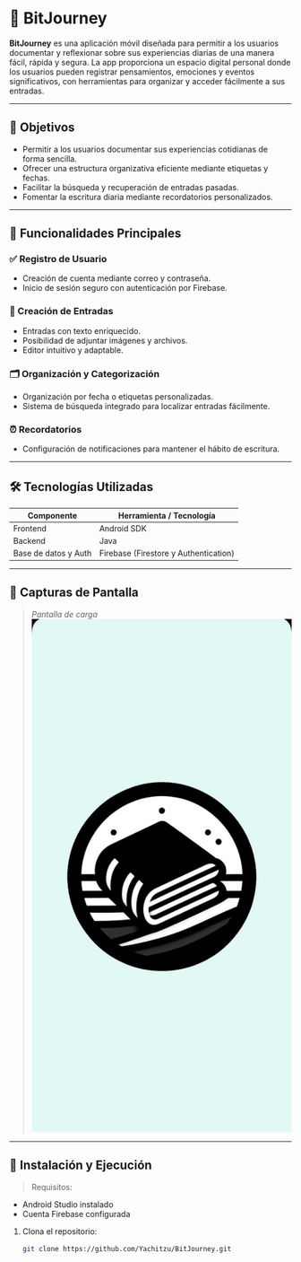 # 📔 BitJourney

**BitJourney** es una aplicación móvil diseñada para permitir a los usuarios documentar y reflexionar sobre sus experiencias diarias de una manera fácil, rápida y segura. La app proporciona un espacio digital personal donde los usuarios pueden registrar pensamientos, emociones y eventos significativos, con herramientas para organizar y acceder fácilmente a sus entradas.

---

## 🎯 Objetivos

- Permitir a los usuarios documentar sus experiencias cotidianas de forma sencilla.
- Ofrecer una estructura organizativa eficiente mediante etiquetas y fechas.
- Facilitar la búsqueda y recuperación de entradas pasadas.
- Fomentar la escritura diaria mediante recordatorios personalizados.

---

## 🧩 Funcionalidades Principales

### ✅ Registro de Usuario
- Creación de cuenta mediante correo y contraseña.
- Inicio de sesión seguro con autenticación por Firebase.

### 📝 Creación de Entradas
- Entradas con texto enriquecido.
- Posibilidad de adjuntar imágenes y archivos.
- Editor intuitivo y adaptable.

### 🗂 Organización y Categorización
- Organización por fecha o etiquetas personalizadas.
- Sistema de búsqueda integrado para localizar entradas fácilmente.

### ⏰ Recordatorios
- Configuración de notificaciones para mantener el hábito de escritura.

---

## 🛠 Tecnologías Utilizadas

| Componente   | Herramienta / Tecnología       |
|--------------|-------------------------------|
| Frontend     | Android SDK                    |
| Backend      | Java                           |
| Base de datos y Auth | Firebase (Firestore y Authentication) |

---

## 📱 Capturas de Pantalla

> *Pantalla de carga*  
> ![Pantalla de Carga](./screenshots/PantallaCarga.jpeg)

---

## 🚀 Instalación y Ejecución

> Requisitos:
- Android Studio instalado
- Cuenta Firebase configurada

1. Clona el repositorio:
   ```bash
   git clone https://github.com/Yachitzu/BitJourney.git
